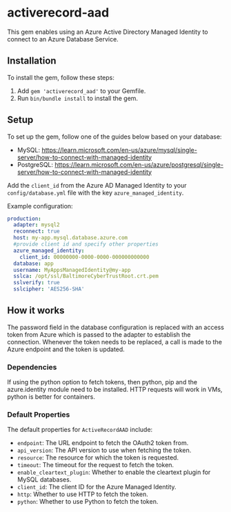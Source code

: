 # activerecord-aad

This gem enables using an Azure Active Directory Managed Identity to connect to an Azure Database Service.

## Installation

To install the gem, follow these steps:

1. Add `gem 'activerecord_aad'` to your Gemfile.
2. Run `bin/bundle install` to install the gem.

## Setup

To set up the gem, follow one of the guides below based on your database:

- MySQL: https://learn.microsoft.com/en-us/azure/mysql/single-server/how-to-connect-with-managed-identity
- PostgreSQL: https://learn.microsoft.com/en-us/azure/postgresql/single-server/how-to-connect-with-managed-identity

Add the `client_id` from the Azure AD Managed Identity to your `config/database.yml` file with the key `azure_managed_identity`.

Example configuration:
```yaml
production:
  adapter: mysql2
  reconnect: true
  host: my-app.mysql.database.azure.com
  #provide client id and specify other properties
  azure_managed_identity:
    client_id: 00000000-0000-0000-000000000000
  database: app
  username: MyAppsManagedIdentity@my-app
  sslca: /opt/ssl/BaltimoreCyberTrustRoot.crt.pem
  sslverify: true
  sslcipher: 'AES256-SHA'
```

## How it works

The password field in the database configuration is replaced with an access token from Azure which is passed to the adapter to establish the connection. Whenever the token needs to be replaced, a call is made to the Azure endpoint and the token is updated.

### Dependencies
If using the python option to fetch tokens, then python, pip and the azure.identity module need to be installed. HTTP requests will work in VMs, python is better for containers.


### Default Properties

The default properties for `ActiveRecordAAD` include:
- `endpoint`: The URL endpoint to fetch the OAuth2 token from.
- `api_version`: The API version to use when fetching the token.
- `resource`: The resource for which the token is requested.
- `timeout`: The timeout for the request to fetch the token.
- `enable_cleartext_plugin`: Whether to enable the cleartext plugin for MySQL databases.
- `client_id`: The client ID for the Azure Managed Identity.
- `http`: Whether to use HTTP to fetch the token.
- `python`: Whether to use Python to fetch the token.
